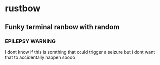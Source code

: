 # rustbow

## Funky terminal ranbow with random

### EPILEPSY WARNING

I dont know if this is somthing that could trigger a seizure but i dont want that to accidentally happen soooo
